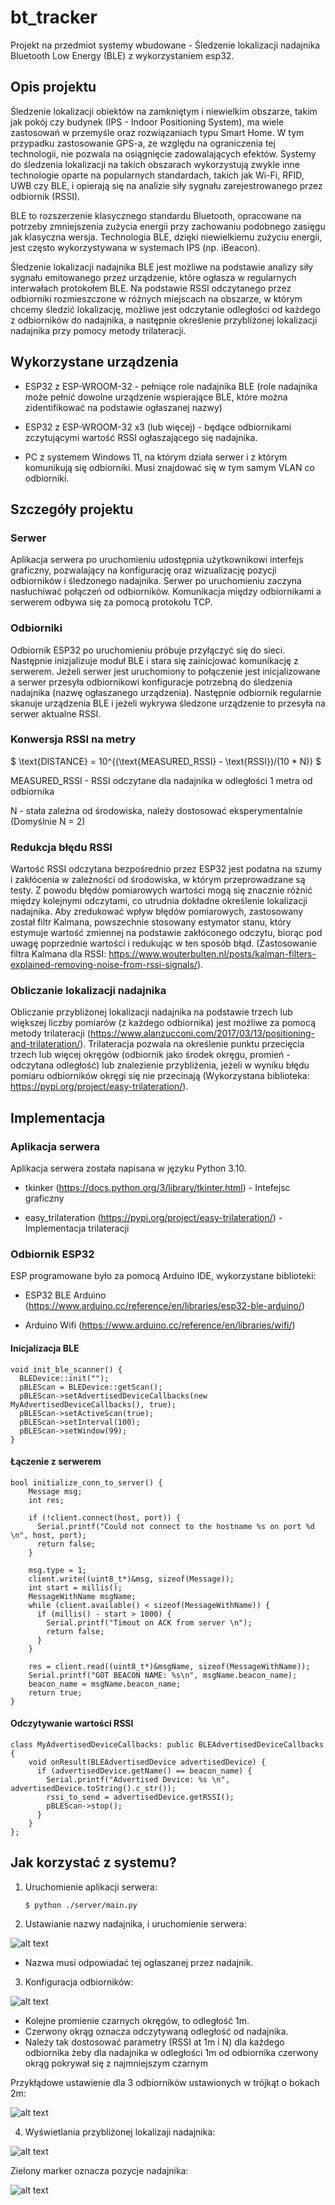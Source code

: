 # bt_tracker
Projekt na przedmiot systemy wbudowane - Śledzenie lokalizacji nadajnika Bluetooth Low Energy (BLE) z wykorzystaniem esp32. 

## Opis projektu

Śledzenie lokalizacji obiektów na zamkniętym i niewielkim obszarze, takim jak pokój czy budynek (IPS - Indoor Positioning System), ma wiele zastosowań w przemyśle oraz rozwiązaniach typu Smart Home. W tym przypadku zastosowanie GPS-a, ze względu na ograniczenia tej technologii, nie pozwala na osiągnięcie zadowalających efektów. Systemy do śledzenia lokalizacji na takich obszarach wykorzystują zwykle inne technologie oparte na popularnych standardach, takich jak Wi-Fi, RFID, UWB czy BLE, i opierają się na analizie siły sygnału zarejestrowanego przez odbiornik (RSSI).

BLE to rozszerzenie klasycznego standardu Bluetooth, opracowane na potrzeby zmniejszenia zużycia energii przy zachowaniu podobnego zasięgu jak klasyczna wersja. Technologia BLE, dzięki niewielkiemu zużyciu energii, jest często wykorzystywana w systemach IPS (np. iBeacon).

Śledzenie lokalizacji nadajnika BLE jest możliwe na podstawie analizy siły sygnału emitowanego przez urządzenie, które ogłasza w regularnych interwałach protokołem BLE. Na podstawie RSSI odczytanego przez odbiorniki rozmieszczone w różnych miejscach na obszarze, w którym chcemy śledzić lokalizację, możliwe jest odczytanie odległości od każdego z odbiorników do nadajnika, a następnie określenie przybliżonej lokalizacji nadajnika przy pomocy metody trilateracji.
 

## Wykorzystane urządzenia

- ESP32 z ESP-WROOM-32 - pełniące role nadajnika BLE (role nadajnika może pełnić dowolne urządzenie wspierające BLE, które można zidentifikować na podstawie ogłaszanej nazwy)

- ESP32 z ESP-WROOM-32 x3 (lub więcej) - będące odbiornikami zczytującymi wartość RSSI ogłaszającego się nadajnika. 

- PC z systemem Windows 11, na którym działa serwer i z którym komunikują się odbiorniki. Musi znajdować się w tym samym VLAN co odbiorniki.

## Szczegóły projektu

### Serwer
Aplikacja serwera po uruchomieniu udostępnia użytkownikowi interfejs graficzny, pozwalający na konfigurację oraz wizualizację pozycji odbiorników i śledzonego nadajnika. Serwer po uruchomieniu zaczyna nasłuchiwać połączeń od odbiorników. Komunikacja między odbiornikami a serwerem odbywa się za pomocą protokołu TCP.

### Odbiorniki
Odbiornik ESP32 po uruchomieniu próbuje przyłączyć się do sieci. Następnie inizjalizuje moduł BLE i stara się zainicjować komunikację z serwerem. Jeżeli serwer jest uruchomiony to połączenie jest inicjalizowane a serwer przesyła odbiornikowi konfiguracje potrzebną do śledzenia nadajnika (nazwę ogłaszanego urządzenia). Następnie odbiornik regularnie skanuje urządzenia BLE i jeżeli wykrywa śledzone urządzenie to przesyła na serwer aktualne RSSI.

### Konwersja RSSI na metry

$ \text{DISTANCE} = 10^{(\text{MEASURED\_RSSI} - \text{RSSI})/(10 * N)} $

MEASURED\_RSSI - RSSI odczytane dla nadajnika w odległości 1 metra od odbiornika

N - stała zależna od środowiska, należy dostosować eksperymentalnie (Domyślnie N = 2)



### Redukcja błędu RSSI
Wartość RSSI odczytana bezpośrednio przez ESP32 jest podatna na szumy i zakłócenia w zależności od środowiska, w którym przeprowadzane są testy. Z powodu błędów pomiarowych wartości mogą się znacznie różnić między kolejnymi odczytami, co utrudnia dokładne określenie lokalizacji nadajnika. Aby zredukować wpływ błędów pomiarowych, zastosowany został filtr Kalmana, powszechnie stosowany estymator stanu, który estymuje wartość zmiennej na podstawie zakłóconego odczytu, biorąc pod uwagę poprzednie wartości i redukując w ten sposób błąd. (Zastosowanie filtra Kalmana dla RSSI: https://www.wouterbulten.nl/posts/kalman-filters-explained-removing-noise-from-rssi-signals/). 

### Obliczanie lokalizacji nadajnika
Obliczanie przybliżonej lokalizacji nadajnika na podstawie trzech lub większej liczby pomiarów (z każdego odbiornika) jest możliwe za pomocą metody trilateracji (https://www.alanzucconi.com/2017/03/13/positioning-and-trilateration/). Trilateracja pozwala na określenie punktu przecięcia trzech lub więcej okręgów (odbiornik jako środek okręgu, promień - odczytana odległość) lub znalezienie przybliżenia, jeżeli w wyniku błędu pomiaru odbiorników okręgi się nie przecinają (Wykorzystana biblioteka: https://pypi.org/project/easy-trilateration/).

## Implementacja

### Aplikacja serwera

Aplikacja serwera została napisana w języku Python 3.10. 

- tkinker (https://docs.python.org/3/library/tkinter.html) - Intefejsc graficzny

- easy_trilateration (https://pypi.org/project/easy-trilateration/) - Implementacja trilateracji 

### Odbiornik ESP32

ESP programowane było za pomocą Arduino IDE, wykorzystane biblioteki:

- ESP32 BLE Arduino (https://www.arduino.cc/reference/en/libraries/esp32-ble-arduino/)

- Arduino Wifi (https://www.arduino.cc/reference/en/libraries/wifi/) 

#### Inicjalizacja BLE

```
void init_ble_scanner() {
  BLEDevice::init("");
  pBLEScan = BLEDevice::getScan(); 
  pBLEScan->setAdvertisedDeviceCallbacks(new MyAdvertisedDeviceCallbacks(), true);
  pBLEScan->setActiveScan(true);
  pBLEScan->setInterval(100);
  pBLEScan->setWindow(99);
}
```

#### Łączenie z serwerem
```
bool initialize_conn_to_server() {
    Message msg;
    int res;

    if (!client.connect(host, port)) {
      Serial.printf("Could not connect to the hostname %s on port %d \n", host, port);
      return false;
    }

    msg.type = 1; 
    client.write((uint8_t*)&msg, sizeof(Message));
    int start = millis();
    MessageWithName msgName;
    while (client.available() < sizeof(MessageWithName)) {
      if (millis() - start > 1000) {
        Serial.printf("Timout on ACK from server \n");
        return false;
      }
    }

    res = client.read((uint8_t*)&msgName, sizeof(MessageWithName));
    Serial.printf("GOT BEACON NAME: %s\n", msgName.beacon_name);
    beacon_name = msgName.beacon_name;
    return true;
}

```

#### Odczytywanie wartości RSSI
```
class MyAdvertisedDeviceCallbacks: public BLEAdvertisedDeviceCallbacks {
    void onResult(BLEAdvertisedDevice advertisedDevice) {
      if (advertisedDevice.getName() == beacon_name) {
        Serial.printf("Advertised Device: %s \n", advertisedDevice.toString().c_str());
        rssi_to_send = advertisedDevice.getRSSI();
        pBLEScan->stop();
      }
    }
};
```

## Jak korzystać z systemu? 

1. Uruchomienie aplikacji serwera:
    ```
    $ python ./server/main.py
    ```
2. Ustawianie nazwy nadajnika, i uruchomienie serwera:

![alt text](image-1.png)

 - Nazwa musi odpowiadać tej ogłaszanej przez nadajnik.

3. Konfiguracja odbiorników:

![alt text](image-2.png)

- Kolejne promienie czarnych okręgów, to odległość 1m.
- Czerwony okrąg oznacza odczytywaną odległość od nadajnika.
- Należy tak dostosować parametry (RSSI at 1m i N) dla każdego odbiornika żeby dla nadajnika w odległości 1m od odbiornika czerwony okrąg pokrywał się z najmniejszym czarnym

Przykłądowe ustawienie dla 3 odbiorników ustawionych w trójkąt o bokach 2m:

![alt text](image-3.png)

4. Wyświetlania przybliżonej lokalizaji nadajnika:

![alt text](image-5.png)

Zielony marker oznacza pozycje nadajnika:

![alt text](image-4.png)








